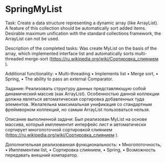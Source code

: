 # SpringMyList
Task:
        Create a data structure representing a dynamic array (like ArrayList).
    A   feature of this collection should be automatically sort added items.
    Desirable maximum unification with the standard collections framework,
    the ArrayList can not be used.

Description of the completed tasks:
        Was create MyList on the basis of the array,
        which implemented interface list
        and automatically sorts multi-threaded merge-sort
        (https://ru.wikipedia.org/wiki/Сортировка_слиянием ).

Additional functionality:
    • Multi-threading
    • Implements list
    • Merge sort,
    • Spring,
    • The ability to pass an external Comparator.

Задание:
	    Реализовать структуру данных представляющую собой динамический массив (как ArrayList).
	Особенностью данной коллекции должна являться автоматическая сортировка добавленных туда элементов.
	Желательна максимальная унификация со стандартным фреймворком коллекций,
	но самым ArrayList пользоваться нельзя.

Описание выполненной задачи:
        Был реализован MyList на основе массива,
    который имплементит интерфейс лист и
    автоматически сортирует многопоточной сортировкой слиянием
     (https://ru.wikipedia.org/wiki/Сортировка_слиянием ).

Дополнительная реализованная функциональность:
    •	Многопоточность,
    •	Имплементим list,
    •	Сортировка слиянием,
    •	Spring,
    •	Возможность передавать внешний компаратор.

